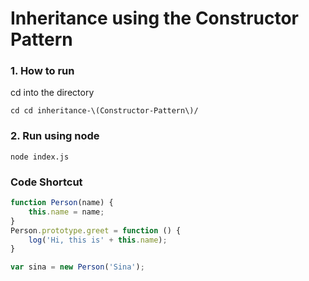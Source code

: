 # Inheritance using the Constructor Pattern

### 1. How to run
cd into the directory
```
cd cd inheritance-\(Constructor-Pattern\)/
```

### 2. Run using node
```
node index.js
```

### Code Shortcut
```javascript
function Person(name) {
    this.name = name;
}
Person.prototype.greet = function () {
    log('Hi, this is' + this.name);
}

var sina = new Person('Sina');
```
